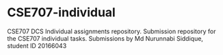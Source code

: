 # CSE707-individual
CSE707 DCS Individual assignments repository.
Submission repository for the CSE707 individual tasks. 
Submissions by Md Nurunnabi Siddique, student ID 20166043
